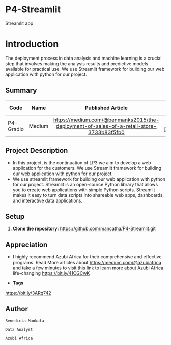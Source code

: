 # P4-Streamlit
Streamlit app 

# Introduction 
The deployment process in data analysis and machine learning is a crucial step that involves making the analysis results and predictive models available for practical use. We use Streamlit framework for building our web application with python for our project. 


## Summary
| Code      | Name        | Published Article |  Deployed App |
|-----------|-------------|:-------------:|------:|
| P4-Gradio | Medium |  [ https://medium.com/@benmanks2015/the-deployment-of-sales-of-a-retail-store-3733b83f5fb0  ](/) | [Best Article Deployment](/) |


## Project Description
- In this project, is the continuation of LP3 we aim to develop a web application for the customers. We use Streamlit framework for building our web application with python for our project.
- We use streamlit framework for building our web application with python for our project. Streamlit is an open-source Python library that allows you to create web applications with simple Python scripts. Streamlit makes it easy to turn data scripts into shareable web apps, dashboards, and interactive data applications.

## Setup
1. **Clone the repository:**
https://github.com/mancatha/P4-Streamlit.git


## Appreciation
-   I highly recommend Azubi Africa for their comprehensive and effective programs. Read More articles about https://medium.com/@azubiafrica and take a few minutes to visit this link to learn more about Azubi Africa life-changing https://bit.ly/41CGCwK

-  **Tags**

https://bit.ly/3ARq742

## Author
`Benedicta Mankata`

`Data Analyst`

`Azubi Africa` 